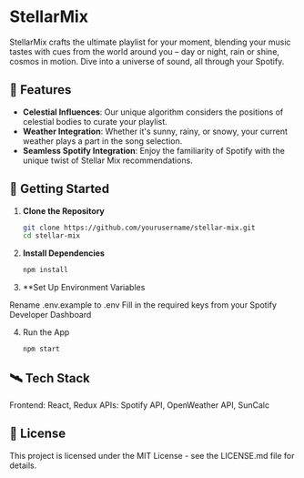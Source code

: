 # StellarMix

StellarMix crafts the ultimate playlist for your moment, blending your music tastes with cues from the world around you – day or night, rain or shine, cosmos in motion. Dive into a universe of sound, all through your Spotify.

## 🌠 Features

- **Celestial Influences**: Our unique algorithm considers the positions of celestial bodies to curate your playlist.
- **Weather Integration**: Whether it's sunny, rainy, or snowy, your current weather plays a part in the song selection.
- **Seamless Spotify Integration**: Enjoy the familiarity of Spotify with the unique twist of Stellar Mix recommendations.

## 🚀 Getting Started

1. **Clone the Repository**
   ```bash
   git clone https://github.com/yourusername/stellar-mix.git
   cd stellar-mix

2. **Install Dependencies**
   ```bash
   npm install
   ```
3. **Set Up Environment Variables

Rename .env.example to .env
Fill in the required keys from your Spotify Developer Dashboard

4. Run the App
    ```bash
    npm start
    ```

## 🛰️ Tech Stack

Frontend: React, Redux
APIs: Spotify API, OpenWeather API, SunCalc


## 📜 License
This project is licensed under the MIT License - see the LICENSE.md file for details.
